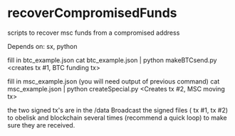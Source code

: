 recoverCompromisedFunds
=======================

scripts to recover msc funds from a compromised address

Depends on: sx, python


fill in btc_example.json
cat btc_example.json | python makeBTCsend.py
  <creates tx #1, BTC funding tx>

fill in msc_example.json (you will need output of previous command)
cat msc_example.json | python createSpecial.py
  <Creates tx #2, MSC moving tx>

the two signed tx's are in the <local directory>/data
Broadcast the signed files ( tx #1, tx #2)  to obelisk and blockchain several times (recommend a quick loop) to make sure they are received.

